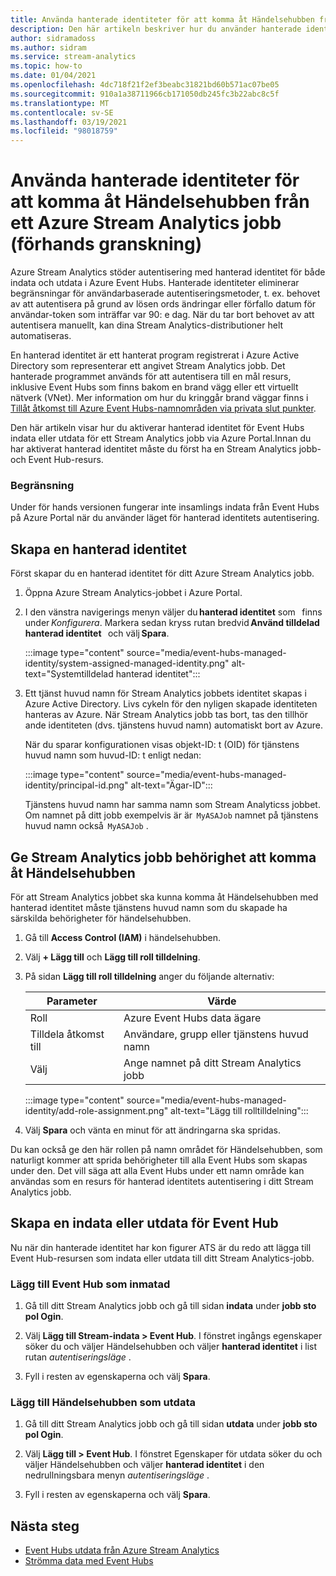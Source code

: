 ```yaml
---
title: Använda hanterade identiteter för att komma åt Händelsehubben från ett Azure Stream Analytics jobb (förhands granskning)
description: Den här artikeln beskriver hur du använder hanterade identiteter för att autentisera ditt Azure Stream Analytics jobb till Azure Event Hubs in-och utdata.
author: sidramadoss
ms.author: sidram
ms.service: stream-analytics
ms.topic: how-to
ms.date: 01/04/2021
ms.openlocfilehash: 4dc718f21f2ef3beabc31821bd60b571ac07be05
ms.sourcegitcommit: 910a1a38711966cb171050db245fc3b22abc8c5f
ms.translationtype: MT
ms.contentlocale: sv-SE
ms.lasthandoff: 03/19/2021
ms.locfileid: "98018759"
---
```

# <a name="use-managed-identities-to-access-event-hubfrom-an-azure-stream-analytics-job-preview"></a>Använda hanterade identiteter för att komma åt Händelsehubben från ett Azure Stream Analytics jobb (förhands granskning)

Azure Stream Analytics stöder autentisering med hanterad identitet för både indata och utdata i Azure Event Hubs. Hanterade identiteter eliminerar begränsningar för användarbaserade autentiseringsmetoder, t. ex. behovet av att autentisera på grund av lösen ords ändringar eller förfallo datum för användar-token som inträffar var 90: e dag. När du tar bort behovet av att autentisera manuellt, kan dina Stream Analytics-distributioner helt automatiseras.  

En hanterad identitet är ett hanterat program registrerat i Azure Active Directory som representerar ett angivet Stream Analytics jobb. Det hanterade programmet används för att autentisera till en mål resurs, inklusive Event Hubs som finns bakom en brand vägg eller ett virtuellt nätverk (VNet). Mer information om hur du kringgår brand väggar finns i [Tillåt åtkomst till Azure Event Hubs-namnområden via privata slut punkter](../event-hubs/private-link-service.md#trusted-microsoft-services).

Den här artikeln visar hur du aktiverar hanterad identitet för Event Hubs indata eller utdata för ett Stream Analytics jobb via Azure Portal.Innan du har aktiverat hanterad identitet måste du först ha en Stream Analytics jobb-och Event Hub-resurs.

### <a name="limitation"></a>Begränsning
Under för hands versionen fungerar inte insamlings indata från Event Hubs på Azure Portal när du använder läget för hanterad identitets autentisering.

## <a name="create-a-managedidentity"></a>Skapa en hanterad identitet  

Först skapar du en hanterad identitet för ditt Azure Stream Analytics jobb.  

1. Öppna Azure Stream Analytics-jobbet i Azure Portal.  

1. I den vänstra navigerings menyn väljer du **hanterad identitet** som   finns under *Konfigurera*. Markera sedan kryss rutan bredvid **Använd tilldelad hanterad identitet**   och välj **Spara**.

   :::image type="content" source="media/event-hubs-managed-identity/system-assigned-managed-identity.png" alt-text="Systemtilldelad hanterad identitet":::  

1. Ett tjänst huvud namn för Stream Analytics jobbets identitet skapas i Azure Active Directory. Livs cykeln för den nyligen skapade identiteten hanteras av Azure. När Stream Analytics jobb tas bort, tas den tillhör ande identiteten (dvs. tjänstens huvud namn) automatiskt bort av Azure.  

   När du sparar konfigurationen visas objekt-ID: t (OID) för tjänstens huvud namn som huvud-ID: t enligt nedan:  

   :::image type="content" source="media/event-hubs-managed-identity/principal-id.png" alt-text="Ägar-ID":::

   Tjänstens huvud namn har samma namn som Stream Analyticss jobbet. Om namnet på ditt jobb exempelvis är är  `MyASAJob` namnet på tjänstens huvud namn också  `MyASAJob` .  

## <a name="grant-the-stream-analytics-job-permissionsto-access-the-event-hub"></a>Ge Stream Analytics jobb behörighet att komma åt Händelsehubben

För att Stream Analytics jobbet ska kunna komma åt Händelsehubben med hanterad identitet måste tjänstens huvud namn som du skapade ha särskilda behörigheter för händelsehubben.

1. Gå till **Access Control (IAM)** i händelsehubben.

1. Välj **+ Lägg till** och **Lägg till roll tilldelning**.

1. På sidan **Lägg till roll tilldelning** anger du följande alternativ:

   |Parameter|Värde|
   |---------|-----|
   |Roll|Azure Event Hubs data ägare|
   |Tilldela åtkomst till|Användare, grupp eller tjänstens huvud namn|
   |Välj|Ange namnet på ditt Stream Analytics jobb|

   :::image type="content" source="media/event-hubs-managed-identity/add-role-assignment.png" alt-text="Lägg till rolltilldelning":::

1. Välj **Spara** och vänta en minut för att ändringarna ska spridas.

Du kan också ge den här rollen på namn området för Händelsehubben, som naturligt kommer att sprida behörigheter till alla Event Hubs som skapas under den. Det vill säga att alla Event Hubs under ett namn område kan användas som en resurs för hanterad identitets autentisering i ditt Stream Analytics jobb.

## <a name="create-anevent-hub-input-or-output"></a>Skapa en indata eller utdata för Event Hub  

Nu när din hanterade identitet har kon figurer ATS är du redo att lägga till Event Hub-resursen som indata eller utdata till ditt Stream Analytics-jobb.  

### <a name="add-the-event-hub-as-an-input"></a>Lägg till Event Hub som inmatad 

1. Gå till ditt Stream Analytics jobb och gå till sidan **indata** under **jobb sto pol Ogin**.

1. Välj **Lägg till Stream-indata > Event Hub**. I fönstret ingångs egenskaper söker du och väljer Händelsehubben och väljer **hanterad identitet** i list rutan *autentiseringsläge* .

1. Fyll i resten av egenskaperna och välj **Spara**.

### <a name="add-the-event-hub-as-an-output"></a>Lägg till Händelsehubben som utdata

1. Gå till ditt Stream Analytics jobb och gå till sidan **utdata** under **jobb sto pol Ogin**.

1. Välj **Lägg till > Event Hub**. I fönstret Egenskaper för utdata söker du och väljer Händelsehubben och väljer **hanterad identitet** i den nedrullningsbara menyn *autentiseringsläge* .

1. Fyll i resten av egenskaperna och välj **Spara**.

## <a name="next-steps"></a>Nästa steg

* [Event Hubs utdata från Azure Stream Analytics](event-hubs-output.md)
* [Strömma data med Event Hubs](stream-analytics-define-inputs.md#stream-data-from-event-hubs)
